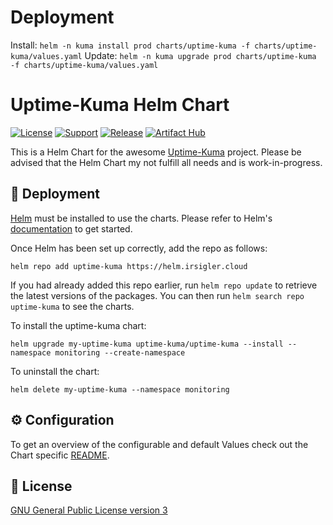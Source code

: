 # Deployment

Install: `helm -n kuma install prod charts/uptime-kuma -f charts/uptime-kuma/values.yaml`
Update: `helm -n kuma upgrade prod charts/uptime-kuma  -f charts/uptime-kuma/values.yaml`

# Uptime-Kuma Helm Chart

[![License](https://img.shields.io/badge/License-GPL--3.0-blue.svg)](https://opensource.org/license/gpl-3-0)
[![Support](https://img.shields.io/badge/Support-Community-yellow)]()
[![Release](https://github.com/dirsigler/uptime-kuma-helm/actions/workflows/release.yaml/badge.svg?branch=main)](https://github.com/dirsigler/uptime-kuma-helm/actions/workflows/release.yaml)
[![Artifact Hub](https://img.shields.io/endpoint?url=https://artifacthub.io/badge/repository/uptime-kuma)](https://artifacthub.io/packages/search?repo=uptime-kuma)

This is a Helm Chart for the awesome [Uptime-Kuma](https://github.com/louislam/uptime-kuma) project.
Please be advised that the Helm Chart my not fulfill all needs and is work-in-progress.

## 🚀 Deployment

[Helm](https://helm.sh) must be installed to use the charts. Please refer to
Helm's [documentation](https://helm.sh/docs) to get started.

Once Helm has been set up correctly, add the repo as follows:

    helm repo add uptime-kuma https://helm.irsigler.cloud

If you had already added this repo earlier, run `helm repo update` to retrieve
the latest versions of the packages. You can then run `helm search repo uptime-kuma` to see the charts.

To install the uptime-kuma chart:

    helm upgrade my-uptime-kuma uptime-kuma/uptime-kuma --install --namespace monitoring --create-namespace

To uninstall the chart:

    helm delete my-uptime-kuma --namespace monitoring

## ⚙️ Configuration

To get an overview of the configurable and default Values check out the Chart specific [README](./charts/uptime-kuma/README.md).

## 📝 License

[GNU General Public License version 3](./LICENSE)
